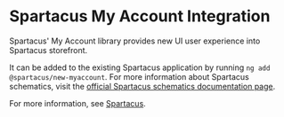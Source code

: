 # Spartacus My Account Integration

Spartacus' My Account library provides new UI user experience into Spartacus storefront.

It can be added to the existing Spartacus application by running `ng add @spartacus/new-myaccount`. For more information about Spartacus schematics, visit the [official Spartacus schematics documentation page](https://sap.github.io/spartacus-docs/schematics/).

For more information, see [Spartacus](https://github.com/SAP/spartacus).
